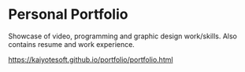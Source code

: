 # Personal Portfolio 
Showcase of video, programming and graphic design work/skills. Also contains resume and work experience. 

https://kaiyotesoft.github.io/portfolio/portfolio.html

